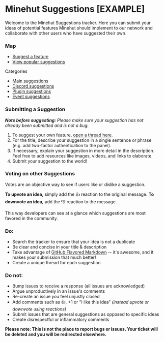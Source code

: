 # Minehut Suggestions [EXAMPLE]

Welcome to the Minehut Suggestions tracker. Here you can submit your ideas of potential features Minehut should implement to our network and collaborate with other users who have suggested their own.

### Map

* [Suggest a feature](https://github.com/minehutmc/suggestions/issues/new)
* [View popular suggestions](https://github.com/minehutmc/suggestions/issues?q=is%3Aissue+is%3Aopen+sort%3Areactions-%2B1-desc)

Categories

* [Main suggestions](https://github.com/minehutmc/suggestions/issues?q=is%3Aopen+is%3Aissue+label%3Afeature)
* [Discord suggestions](https://github.com/minehutmc/suggestions/issues?utf8=%E2%9C%93&q=is%3Aopen+is%3Aissue+label%3Adiscord)
* [Plugin suggestions](https://github.com/minehutmc/suggestions/issues?utf8=%E2%9C%93&q=is%3Aopen+is%3Aissue+label%3Aplugin+)
* [Event suggestions](https://github.com/minehutmc/suggestions/issues?q=is%3Aopen+is%3Aissue+label%3Aevents)

### Submitting a Suggestion

***Note before suggesting:*** *Please make sure your suggestion has not already been submitted and is not a bug.*

1. To suggest your own feature, [open a thread here](https://github.com/minehutmc/suggestions/issues/new). 
2. For the title, describe your suggestion in a single sentence or phrase (e.g. add two-factor authentication to the panel). 
3. If necessary, explain your suggestion in more detail in the description. Feel free to add resources like images, videos, and links to elaborate.
4. Submit your suggestion to the world!

### Voting on other Suggestions

Votes are an objective way to see if users like or dislike a suggestion.

**To upvote an idea,** simply add the 👍 reaction to the original message. 
**To downvote an idea,** add the 👎 reaction to the message. 

This way developers can see at a glance which suggestions are most favored in the community.

### Do:

* Search the tracker to ensure that your idea is not a duplicate
* Be clear and concise in your title & description
* Take advantage of [GitHub Flavored Markdown](https://guides.github.com/features/mastering-markdown/) -- it's awesome, and it makes your submission that much better!
* Create a unique thread for each suggestion

### Do not:

* Bump issues to receive a response (all issues are acknowledged)
* Argue unproductively in an issue's comments
* Re-create an issue you feel unjustly closed
* Add comments such as 👍, +1 or "I like this idea" *(instead upvote or downvote using reactions)*
* Submit issues that are general suggestions as opposed to specific ideas
* Create disrespectful or inflammatory comments

**Please note: This is not the place to report bugs or issues. Your ticket will be deleted and you will be redirected elsewhere.**
